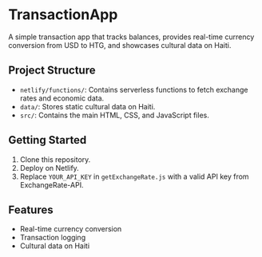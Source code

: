 # TransactionApp

A simple transaction app that tracks balances, provides real-time currency conversion from USD to HTG, and showcases cultural data on Haiti.

## Project Structure

- `netlify/functions/`: Contains serverless functions to fetch exchange rates and economic data.
- `data/`: Stores static cultural data on Haiti.
- `src/`: Contains the main HTML, CSS, and JavaScript files.

## Getting Started

1. Clone this repository.
2. Deploy on Netlify.
3. Replace `YOUR_API_KEY` in `getExchangeRate.js` with a valid API key from ExchangeRate-API.

## Features

- Real-time currency conversion
- Transaction logging
- Cultural data on Haiti
